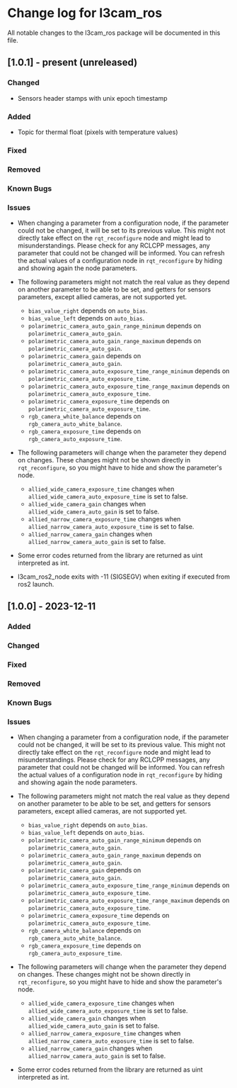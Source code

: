 # Change log for l3cam_ros

All notable changes to the l3cam_ros package will be documented in this file.

## [1.0.1] - present (unreleased)

### Changed 

- Sensors header stamps with unix epoch timestamp

### Added

- Topic for thermal float (pixels with temperature values)

### Fixed

### Removed

### Known Bugs

### Issues

- When changing a parameter from a configuration node, if the parameter could not be changed, it will be set to its previous value. This might not directly take effect on the `rqt_reconfigure` node and might lead to misunderstandings. Please check for any RCLCPP messages, any parameter that could not be changed will be informed. You can refresh the actual values of a configuration node in `rqt_reconfigure` by hiding and showing again the node parameters.

- The following parameters might not match the real value as they depend on another parameter to be able to be set, and getters for sensors parameters, except allied cameras, are not supported yet.

  - `bias_value_right` depends on `auto_bias`.
  - `bias_value_left` depends on `auto_bias`.
  - `polarimetric_camera_auto_gain_range_minimum` depends on `polarimetric_camera_auto_gain`.
  - `polarimetric_camera_auto_gain_range_maximum` depends on `polarimetric_camera_auto_gain`.
  - `polarimetric_camera_gain` depends on `polarimetric_camera_auto_gain`.
  - `polarimetric_camera_auto_exposure_time_range_minimum` depends on `polarimetric_camera_auto_exposure_time`.
  - `polarimetric_camera_auto_exposure_time_range_maximum` depends on `polarimetric_camera_auto_exposure_time`.
  - `polarimetric_camera_exposure_time` depends on `polarimetric_camera_auto_exposure_time`.
  - `rgb_camera_white_balance` depends on `rgb_camera_auto_white_balance`.
  - `rgb_camera_exposure_time` depends on `rgb_camera_auto_exposure_time`.

- The following parameters will change when the parameter they depend on changes. These changes might not be shown directly in `rqt_reconfigure`, so you might have to hide and show the parameter's node.

  - `allied_wide_camera_exposure_time` changes when `allied_wide_camera_auto_exposure_time` is set to false.
  - `allied_wide_camera_gain` changes when `allied_wide_camera_auto_gain` is set to false.
  - `allied_narrow_camera_exposure_time` changes when `allied_narrow_camera_auto_exposure_time` is set to false.
  - `allied_narrow_camera_gain` changes when `allied_narrow_camera_auto_gain` is set to false.

- Some error codes returned from the library are returned as uint interpreted as int.

- l3cam_ros2_node exits with -11 (SIGSEGV) when exiting if executed from ros2 launch.

## [1.0.0] - 2023-12-11

### Added

### Changed

### Fixed

### Removed

### Known Bugs

### Issues

- When changing a parameter from a configuration node, if the parameter could not be changed, it will be set to its previous value. This might not directly take effect on the `rqt_reconfigure` node and might lead to misunderstandings. Please check for any RCLCPP messages, any parameter that could not be changed will be informed. You can refresh the actual values of a configuration node in `rqt_reconfigure` by hiding and showing again the node parameters.

- The following parameters might not match the real value as they depend on another parameter to be able to be set, and getters for sensors parameters, except allied cameras, are not supported yet.

  - `bias_value_right` depends on `auto_bias`.
  - `bias_value_left` depends on `auto_bias`.
  - `polarimetric_camera_auto_gain_range_minimum` depends on `polarimetric_camera_auto_gain`.
  - `polarimetric_camera_auto_gain_range_maximum` depends on `polarimetric_camera_auto_gain`.
  - `polarimetric_camera_gain` depends on `polarimetric_camera_auto_gain`.
  - `polarimetric_camera_auto_exposure_time_range_minimum` depends on `polarimetric_camera_auto_exposure_time`.
  - `polarimetric_camera_auto_exposure_time_range_maximum` depends on `polarimetric_camera_auto_exposure_time`.
  - `polarimetric_camera_exposure_time` depends on `polarimetric_camera_auto_exposure_time`.
  - `rgb_camera_white_balance` depends on `rgb_camera_auto_white_balance`.
  - `rgb_camera_exposure_time` depends on `rgb_camera_auto_exposure_time`.

- The following parameters will change when the parameter they depend on changes. These changes might not be shown directly in `rqt_reconfigure`, so you might have to hide and show the parameter's node.

  - `allied_wide_camera_exposure_time` changes when `allied_wide_camera_auto_exposure_time` is set to false.
  - `allied_wide_camera_gain` changes when `allied_wide_camera_auto_gain` is set to false.
  - `allied_narrow_camera_exposure_time` changes when `allied_narrow_camera_auto_exposure_time` is set to false.
  - `allied_narrow_camera_gain` changes when `allied_narrow_camera_auto_gain` is set to false.

- Some error codes returned from the library are returned as uint interpreted as int.
